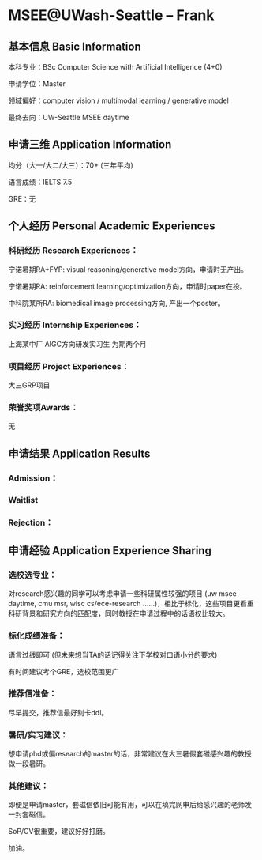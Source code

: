 # MSEE@UWash-Seattle – Frank

## 基本信息 Basic Information

本科专业：BSc Computer Science with Artificial Intelligence (4+0)

申请学位：Master

领域偏好：computer vision / multimodal learning / generative model

最终去向：UW-Seattle MSEE daytime


## 申请三维 Application Information

均分（大一/大二/大三）：70+ (三年平均)

语言成绩：IELTS 7.5

GRE：无


## 个人经历 Personal Academic Experiences

### 科研经历 Research Experiences：

宁诺暑期RA+FYP: visual reasoning/generative model方向，申请时无产出。

宁诺暑期RA: reinforcement learning/optimization方向，申请时paper在投。

中科院某所RA: biomedical image processing方向, 产出一个poster。

### 实习经历 Internship Experiences：

上海某中厂 AIGC方向研发实习生 为期两个月

### 项目经历 Project Experiences：

大三GRP项目

### 荣誉奖项Awards：

无



## 申请结果 Application Results

### Admission：

### Waitlist

### Rejection：



## 申请经验 Application Experience Sharing

### 选校选专业：

对research感兴趣的同学可以考虑申请一些科研属性较强的项目 (uw msee daytime, cmu msr, wisc cs/ece-research ……)，相比于标化，这些项目更看重科研背景和研究方向的匹配度，同时教授在申请过程中的话语权比较大。

### 标化成绩准备：

语言过线即可 (但未来想当TA的话记得关注下学校对口语小分的要求)

有时间建议考个GRE，选校范围更广

### 推荐信准备：

尽早提交，推荐信最好别卡ddl。

### 暑研/实习建议：

想申请phd或偏research的master的话，非常建议在大三暑假套磁感兴趣的教授做一段暑研。

### 其他建议：

即便是申请master，套磁信依旧可能有用，可以在填完网申后给感兴趣的老师发一封套磁信。

SoP/CV很重要，建议好好打磨。

加油。